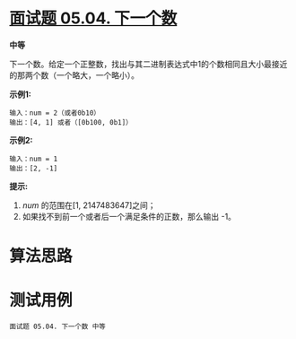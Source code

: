 # [面试题 05.04. 下一个数][cnTitle]

**中等**

下一个数。给定一个正整数，找出与其二进制表达式中1的个数相同且大小最接近的那两个数（一个略大，一个略小）。

**示例1:** 

```
输入：num = 2（或者0b10）
输出：[4, 1] 或者（[0b100, 0b1]）

```

**示例2:** 

```
输入：num = 1
输出：[2, -1]

```

**提示:** 

1.  *num* 的范围在[1, 2147483647]之间； 
2. 如果找不到前一个或者后一个满足条件的正数，那么输出 -1。




# 算法思路

# 测试用例
```
面试题 05.04. 下一个数 中等
```

[cnTitle]: https://leetcode-cn.com/problems/closed-number-lcci/
